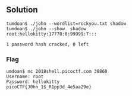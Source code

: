 # 

##

##

## Solution 
```
tumdoan$ ./john --wordlist=rockyou.txt shadow
tumdoan$ ./john --show  shadow
root:hellokitty:17770:0:99999:7:::

1 password hash cracked, 0 left
```

### Flag
```
umdoan$ nc 2018shell.picoctf.com 38860
Username: root
Password: hellokitty
picoCTF{J0hn_1$_R1pp3d_4e5aa29e}
```